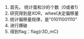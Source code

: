 1. 首先， 统计蛋和沙的个数（0或者1）
2. 研究得到是XOR，wheel决定偏移量
3. 统计偏移量规律，是"01011001110"
4. 进行爆破
5. 得到flag：flag{r3D_mC}